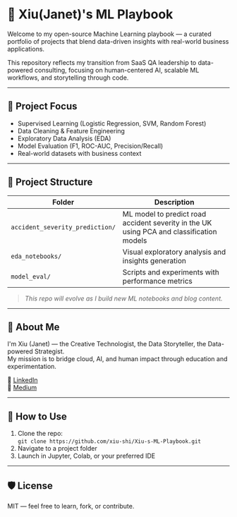 
# 🧠 Xiu(Janet)'s ML Playbook

Welcome to my open-source Machine Learning playbook — a curated portfolio of projects that blend data-driven insights with real-world business applications.

This repository reflects my transition from SaaS QA leadership to data-powered consulting, focusing on human-centered AI, scalable ML workflows, and storytelling through code.

---

## 📌 Project Focus

- Supervised Learning (Logistic Regression, SVM, Random Forest)
- Data Cleaning & Feature Engineering
- Exploratory Data Analysis (EDA)
- Model Evaluation (F1, ROC-AUC, Precision/Recall)
- Real-world datasets with business context

---

## 🧭 Project Structure

| Folder | Description |
|--------|-------------|
| `accident_severity_prediction/` | ML model to predict road accident severity in the UK using PCA and classification models |
| `eda_notebooks/` | Visual exploratory analysis and insights generation |
| `model_eval/` | Scripts and experiments with performance metrics |

> *This repo will evolve as I build new ML notebooks and blog content.*

---

## 📇 About Me

I'm Xiu (Janet) — the Creative Technologist, the Data Storyteller, the Data-powered Strategist.  
My mission is to bridge cloud, AI, and human impact through education and experimentation.

📍 [LinkedIn](https://linkedin.com/in/janetxiushi)  
📝 [Medium](https://medium.com/@janetxiushi)


---

## 🔧 How to Use

1. Clone the repo:  
   `git clone https://github.com/xiu-shi/Xiu-s-ML-Playbook.git`
2. Navigate to a project folder
3. Launch in Jupyter, Colab, or your preferred IDE

---

## 🛡 License

MIT — feel free to learn, fork, or contribute.
